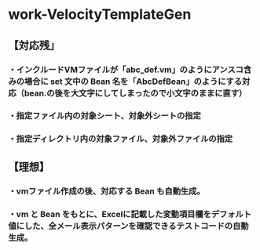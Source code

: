 # work-VelocityTemplateGen

## 【対応残」

### ・インクルードVMファイルが「abc_def.vm」のようにアンスコ含みの場合に set 文中の Bean 名を「AbcDefBean」のようにする対応（bean.の後を大文字にしてしまったので小文字のままに直す）

### ・指定ファイル内の対象シート、対象外シートの指定

### ・指定ディレクトリ内の対象ファイル、対象外ファイルの指定


## 【理想】

### ・vmファイル作成の後、対応する Bean も自動生成。

### ・vm と Bean をもとに、Excelに記載した変動項目欄をデフォルト値にした、全メール表示パターンを確認できるテストコードの自動生成。


